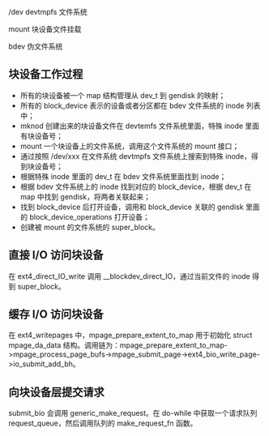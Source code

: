 /dev devtmpfs 文件系统

mount 块设备文件挂载

bdev 伪文件系统

## 块设备工作过程
+ 所有的块设备被一个 map 结构管理从 dev_t 到 gendisk 的映射；
+ 所有的 block_device 表示的设备或者分区都在 bdev 文件系统的 inode 列表中；
+ mknod 创建出来的块设备文件在 devtemfs 文件系统里面，特殊 inode 里面有块设备号；
+ mount 一个块设备上的文件系统，调用这个文件系统的 mount 接口；
+ 通过按照 /dev/xxx 在文件系统 devtmpfs 文件系统上搜索到特殊 inode，得到块设备号；
+ 根据特殊 inode 里面的 dev_t 在 bdev 文件系统里面找到 inode；
+ 根据 bdev 文件系统上的 inode 找到对应的 block_device，根据 dev_t 在 map 中找到 gendisk，将两者关联起来；
+ 找到 block_device 后打开设备，调用和 block_device 关联的 gendisk 里面的 block_device_operations 打开设备；
+ 创建被 mount 的文件系统的 super_block。

## 直接 I/O 访问块设备
在 ext4_direct_IO_write 调用 __blockdev_direct_IO，通过当前文件的 inode 得到 super_block。

## 缓存 I/O 访问块设备
在 ext4_writepages 中，mpage_prepare_extent_to_map 用于初始化 struct mpage_da_data 结构。调用链为：mpage_prepare_extent_to_map->mpage_process_page_bufs->mpage_submit_page->ext4_bio_write_page->io_submit_add_bh。

## 向块设备层提交请求
submit_bio 会调用 generic_make_request。在 do-while 中获取一个请求队列 request_queue，然后调用队列的 make_request_fn 函数。

